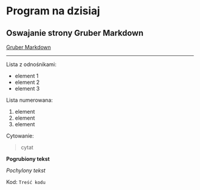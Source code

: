 Program na dzisiaj
==================
Oswajanie strony Gruber Markdown
--------------------------------

[Gruber Markdown](http://daringfireball.net/projects/markdown/basic "Gruber Markdown")

*****

Lista z odnośnikami:
* element 1
* element 2
* element 3

Lista numerowana:

1. element 
2. element 
3. element 

Cytowanie:
> cytat

__Pogrubiony tekst__ 

_Pochylony tekst_

Kod:
`Treść kodu`

